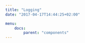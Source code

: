 ```yaml
---
title: "Logging"
date: "2017-04-17T14:44:25+02:00"

menu:
    docs:
        parent: "components"
---
```


